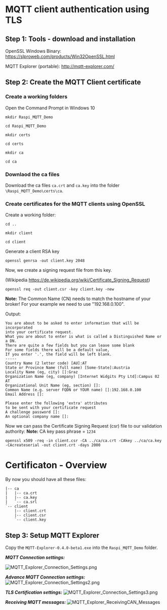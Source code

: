 # MQTT client authentication using TLS

## Step 1: Tools - download and installation
OpenSSL Windows Binary: https://slproweb.com/products/Win32OpenSSL.html

MQTT Explorer (portable): http://mqtt-explorer.com/ 

## Step 2: Create the MQTT Client certificate
### Create a working folders
Open the Command Prompt in Windows 10

```
mkdir Raspi_MQTT_Demo
```
```
cd Raspi_MQTT_Demo
```
```
mkdir certs
```
```
cd certs
```
```
mkdir ca
```
```
cd ca
```
### Downlaod the ca files
Download the ca files ```ca.crt``` and ```ca.key``` into the folder ```\Raspi_MQTT_Demo\certs\ca```.


### Create certificates for the MQTT clients using OpenSSL 
Create a working folder:
```
cd ..
```
```
mkdir client
```
```
cd client
```
Generate a client RSA key
```
openssl genrsa -out client.key 2048
```
Now, we create a signing request file from this key.

(Wikipedia https://de.wikipedia.org/wiki/Certificate_Signing_Request)
```
openssl req -out client.csr -key client.key -new
```
**Note:**  The Common Name (CN) needs to match the hostname of your broker!
          For your example we need to use "192.168.0.100".

Output:
```
You are about to be asked to enter information that will be incorporated
into your certificate request.
What you are about to enter is what is called a Distinguished Name or a DN.
There are quite a few fields but you can leave some blank
For some fields there will be a default value,
If you enter '.', the field will be left blank.
-----
Country Name (2 letter code) [AU]:AT
State or Province Name (full name) [Some-State]:Austria
Locality Name (eg, city) []:Graz
Organization Name (eg, company) [Internet Widgits Pty Ltd]:Campus 02 AT
Organizational Unit Name (eg, section) []:
Common Name (e.g. server FQDN or YOUR name) []:192.168.0.100
Email Address []:

Please enter the following 'extra' attributes
to be sent with your certificate request
A challenge password []:
An optional company name []:
```

Now we can pass the Certificate Signing Request (csr) file to our validation authority:
**Note:** CA key pass phrase = ```1234```
```
openssl x509 -req -in client.csr -CA ../ca/ca.crt -CAkey ../ca/ca.key -CAcreateserial -out client.crt -days 2000
```

# Certificaton - Overview
By now you should have all these files:
```
|-- ca
|   |-- ca.crt
|   |-- ca.key
|   `-- ca.srl
`-- client
    |-- client.crt
    |-- client.csr
    `-- client.key
```

## Step 3: Setup MQTT Explorer
Copy the ```MQTT-Explorer-0.4.0-beta1.exe``` into the ```Raspi_MQTT_Demo``` folder.

***MQTT Connection settings:***

![MQTT_Explorer_Connection_Settings.png](/images/MQTT_Explorer_Connection_Settings.png)

***Advance MQTT Connection settings:***
![MQTT_Explorer_Connection_Settings2.png](/images/MQTT_Explorer_Connection_Settings2.png)

***TLS Certification settings:***
![MQTT_Explorer_Connection_Settings3.png](/images/MQTT_Explorer_Connection_Settings3.png)

***Receiving MQTT messages:***
![MQTT_Explorer_ReceivingCAN_Messages](/images/MQTT_Explorer_ReceivingCAN_Messages.png)



